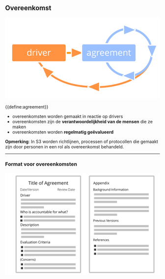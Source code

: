 ## Overeenkomst

![right,fit](img/evolution/driver-agreement-improvement.png)

{{define:agreement}}

- overeenkomsten worden gemaakt in reactie op drivers 
- overeenkomsten zijn de **verantwoordelijkheid van de mensen** die ze maken
- overeenkomsten worden **regelmatig geëvalueerd**

**Opmerking**: In S3 worden richtlijnen, processen of protocollen die gemaakt zijn door personen in een rol als overeenkomst behandeld.

* * *

### Format voor overeenkomsten

![inline,fit](img/templates/agreement-template.png)